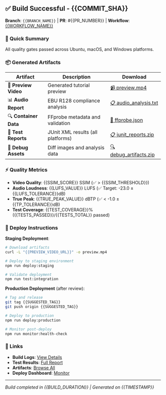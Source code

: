 ## ✅ Build Successful - {{COMMIT_SHA}}

**Branch**: `{{BRANCH_NAME}}` | **PR**: #{{PR_NUMBER}} | **Workflow**: [{{WORKFLOW_NAME}}]({{WORKFLOW_URL}})

### 🎯 Quick Summary
All quality gates passed across Ubuntu, macOS, and Windows platforms.

### 📦 Generated Artifacts
| Artifact | Description | Download |
|----------|-------------|----------|
| 🎥 **Preview Video** | Generated tutorial preview | [📹 preview.mp4]({{PREVIEW_VIDEO_URL}}) |
| 📊 **Audio Report** | EBU R128 compliance analysis | [📋 audio_analysis.txt]({{AUDIO_REPORT_URL}}) |
| 🔍 **Container Data** | FFprobe metadata and validation | [📄 ffprobe.json]({{CONTAINER_DATA_URL}}) |
| 🧪 **Test Reports** | JUnit XML results (all platforms) | [📋 junit_reports.zip]({{JUNIT_REPORTS_URL}}) |
| 🐛 **Debug Assets** | Diff images and analysis data | [🔍 debug_artifacts.zip]({{DEBUG_ASSETS_URL}}) |

### ⚡ Quality Metrics
- **Video Quality**: {{SSIM_SCORE}} SSIM (✅ > {{SSIM_THRESHOLD}})
- **Audio Loudness**: {{LUFS_VALUE}} LUFS (✅ Target: -23.0 ±{{LUFS_TOLERANCE}}dB)
- **True Peak**: {{TRUE_PEAK_VALUE}} dBTP (✅ < -1.0 ±{{TP_TOLERANCE}}dB)
- **Test Coverage**: {{TEST_COVERAGE}}% ({{TESTS_PASSED}}/{{TESTS_TOTAL}} passed)

### 🚀 Deploy Instructions

**Staging Deployment**:
```bash
# Download artifacts
curl -L "{{PREVIEW_VIDEO_URL}}" -o preview.mp4

# Deploy to staging environment
npm run deploy:staging

# Validate deployment
npm run test:integration
```

**Production Deployment** (after review):
```bash
# Tag and release
git tag {{SUGGESTED_TAG}}
git push origin {{SUGGESTED_TAG}}

# Deploy to production
npm run deploy:production

# Monitor post-deploy
npm run monitor:health-check
```

### 🔗 Links
- **Build Logs**: [View Details]({{BUILD_LOG_URL}})
- **Test Results**: [Full Report]({{TEST_RESULTS_URL}})
- **Artifacts**: [Browse All]({{ARTIFACTS_URL}})
- **Deploy Dashboard**: [Monitor]({{DEPLOY_DASHBOARD_URL}})

---
*Build completed in {{BUILD_DURATION}} | Generated on {{TIMESTAMP}}*
